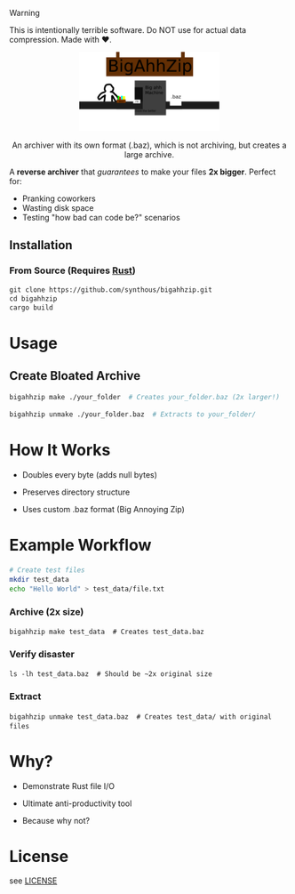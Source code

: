 > [!WARNING]
> This is intentionally terrible software.
> Do NOT use for actual data compression. Made with ❤️.

<div align="center">
  <picture>
    <img alt="BigAhhZip: More the Better!"
         src="https://github.com/SynthouS/BigAhhZip/blob/main/assets/bazGit.png"
         width="50%">
  </picture>

  An archiver with its own format (.baz), which is not archiving, but creates a large archive.
</div>

A **reverse archiver** that *guarantees* to make your files **2x bigger**. Perfect for:
- Pranking coworkers 
- Wasting disk space 
- Testing "how bad can code be?" scenarios 

## Installation

### From Source (Requires [Rust](https://www.rust-lang.org/))
```
git clone https://github.com/synthous/bigahhzip.git
cd bigahhzip
cargo build
```

# Usage
<h2>Create Bloated Archive</h2>

```bash
bigahhzip make ./your_folder  # Creates your_folder.baz (2x larger!)
```

```bash
bigahhzip unmake ./your_folder.baz  # Extracts to your_folder/
```

# How It Works
- Doubles every byte (adds null bytes)

- Preserves directory structure

- Uses custom .baz format (Big Annoying Zip)

# Example Workflow
```bash
# Create test files
mkdir test_data
echo "Hello World" > test_data/file.txt
```

<h3>Archive (2x size)</h3>

`bigahhzip make test_data  # Creates test_data.baz`

<h3>Verify disaster</h3>

`ls -lh test_data.baz  # Should be ~2x original size`

<h3>Extract</h3>

`bigahhzip unmake test_data.baz  # Creates test_data/ with original files`

# Why? 
- Demonstrate Rust file I/O

- Ultimate anti-productivity tool

- Because why not?

# License
see [LICENSE](LICENSE)
